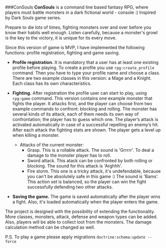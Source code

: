 ###ConSouls
**ConSouls** is a command line based fantasy RPG, where players must battle monsters in a dark fictional world - console :) Inspired by Dark Souls game series.

Prepare to die lots of times, fighting monsters over and over before you know their habits well enough. Listen carefully, because a monster's growl is the key to the victory, it is unique for its every move.

Since this version of game is MVP, I have implemented the following functions: profile registration, fighting and game saving.

- **Profile registration.** It is mandatory that a user has at least one existing profile before playing. To create a profile you use ```rpg:create_profile``` command. Then you have to type your profile name and choose a class. There are two example classes in this version: a Mage and a Knight. Each class has its own characteristics.

- **Fighting.** After registration the profile user can start to play, using ```rpg:game``` command. This version contains one example monster that fights the player. It attacks first, and the player can choose from two example commands to confront: blocking and rolling. The monster has several kinds of its attack, each of them needs its own way of confrontation; the player has to guess which one. The player’s attack is activated automatically in case of a successful repelling an enemy’s hit. After each attack the fighting stats are shown. The player gets a level up when killing a monster.
  - Attacks of the current monster: 
    - Grasp. This is a rollable attack. The sound is 'Grrrrr'. To deal a damage to the monster player has to roll.
    - Sword attack. This atack can be confronted by both rolling or blocking. The sound for this attack is 'Arghhh'.
    - Fire storm. This one is a tricky attack, it's undefendable, because you can't be absolutely safe in this game :) The sound is 'Bams'. This action set is balanced, so the player can win the fight successfully defending two other attacks.

- **Saving the game.** The game is saved automatically after the player wins a fight. Also, it's loaded automatically when the player enters the game.

The project is designed with the possibility of extending the functionality. More classes, monsters, attack, defense and weapon types can be added. Also, players will be able to collect loot from the monsters. The damage calculation method can be changed as well.

P.S. To play a game please apply migrations ```doctrine:schema:update --force```

